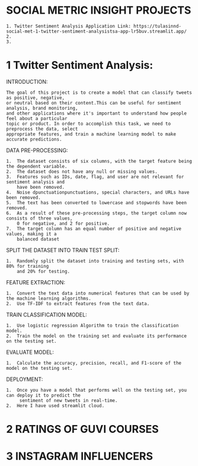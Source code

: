 # SOCIAL METRIC INSIGHT PROJECTS

    1. Twitter Sentiment Analysis Application Link: https://tulasinnd-social-met-1-twitter-sentiment-analysistsa-app-lr5buv.streamlit.app/
    2. 
    3. 

# 1 Twitter Sentiment Analysis:

INTRODUCTION:

    The goal of this project is to create a model that can classify tweets as positive, negative, 
    or neutral based on their content.This can be useful for sentiment analysis, brand monitoring, 
    and other applications where it's important to understand how people feel about a particular 
    topic or product. In order to accomplish this task, we need to preprocess the data, select 
    appropriate features, and train a machine learning model to make accurate predictions.

DATA PRE-PROCESSING:

    1.	The dataset consists of six columns, with the target feature being the dependent variable.
    2.	The dataset does not have any null or missing values.
    3.	Features such as IDs, date, flag, and user are not relevant for sentiment analysis and
        have been removed.
    4.	Noise dpunctuationpunctuations, special characters, and URLs have been removed.
    5.	The text has been converted to lowercase and stopwords have been removed.
    6.	As a result of these pre-processing steps, the target column now consists of three values, 
        0 for negative, and 2 for positive.
    7.	The target column has an equal number of positive and negative values, making it a 
        balanced dataset

SPLIT THE DATASET INTO TRAIN TEST SPLIT:

    1.	Randomly split the dataset into training and testing sets, with 80% for training 
        and 20% for testing.

FEATURE EXTRACTION:

    1.	Convert the text data into numerical features that can be used by the machine learning algorithms.
    2.	Use TF-IDF to extract features from the text data.

TRAIN CLASSIFICATION MODEL:

    1.	Use logistic regression Algorithm to train the classification model.
    2.	Train the model on the training set and evaluate its performance on the testing set.

EVALUATE MODEL:

    1.	Calculate the accuracy, precision, recall, and F1-score of the model on the testing set.

DEPLOYMENT:

    1.	Once you have a model that performs well on the testing set, you can deploy it to predict the 
         sentiment of new tweets in real-time.
    2.	Here I have used streamlit cloud.

# 2 RATINGS OF GUVI COURSES
# 3 INSTAGRAM INFLUENCERS

